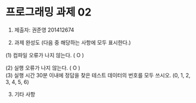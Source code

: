 ﻿# 프로그래밍 과제 02

1. 제출자: 권준영 201412674

2. 과제 완성도 (다음 중 해당하는 사항에 모두 표시한다.)

(1) 컴파일 오류가 나지 않는다. ( O )
    
(2) 실행 오류가 나지 않는다. ( O )    
(3) 실행 시간 30분 이내에 정답을 찾은 테스트 데이터의 번호를 모두 쓰시오. (0, 1, 2, 3, 4, 5, 6)
    
3. 기타 사항 


